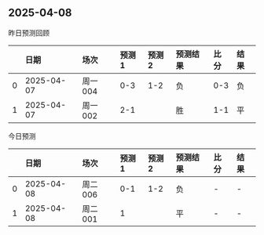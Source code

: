 

 ## 2025-04-08

昨日预测回顾

|    | 日期         | 场次    | 预测1   | 预测2   | 预测结果   | 比分   | 结果   |
|---:|:-----------|:------|:------|:------|:-------|:-----|:-----|
|  0 | 2025-04-07 | 周一004 | 0-3   | 1-2   | 负      | 0-3  | 负    |
|  1 | 2025-04-07 | 周一002 | 2-1   |       | 胜      | 1-1  | 平    |

今日预测

|    | 日期         | 场次    | 预测1   | 预测2   | 预测结果   | 比分   | 结果   |
|---:|:-----------|:------|:------|:------|:-------|:-----|:-----|
|  0 | 2025-04-08 | 周二006 | 0-1   | 1-2   | 负      | -    | -    |
|  1 | 2025-04-08 | 周二001 | 1     |       | 平      | -    | -    |